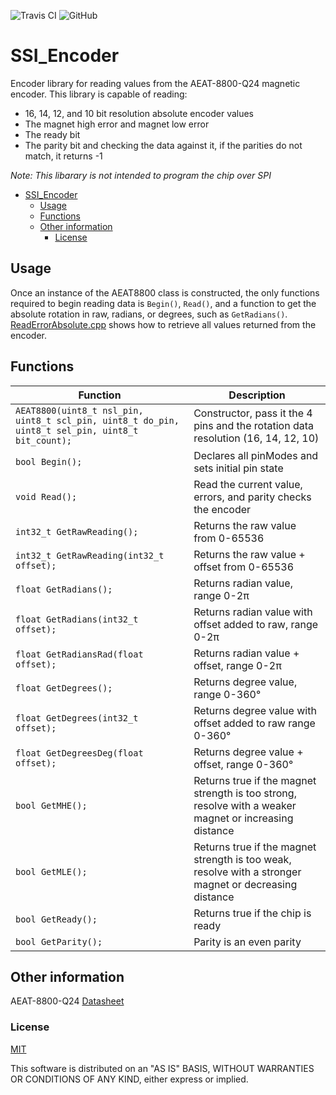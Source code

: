 ![Travis CI](https://img.shields.io/travis/com/TSprech/SSI_Encoder?logo=Travis-CI&logoColor=FFFFFF&style=flat&link=https://travis-ci.com/github/TSprech/SSI_Encoder) ![GitHub](https://img.shields.io/github/license/TSprech/SSI_Encoder?color=AE1F34&style=flat&link=https://choosealicense.com/licenses/mit/)
# SSI_Encoder
Encoder library for reading values from the AEAT-8800-Q24 magnetic encoder. This library is capable of reading:
- 16, 14, 12, and 10 bit resolution absolute encoder values
- The magnet high error and magnet low error
- The ready bit
- The parity bit and checking the data against it, if the parities do not match, it returns -1

*Note: This libarary is not intended to program the chip over SPI*

- [SSI_Encoder](#ssi_encoder)
  - [Usage](#usage)
  - [Functions](#functions)
  - [Other information](#other-information)
    - [License](#license)

## Usage
Once an instance of the AEAT8800 class is constructed, the only functions required to begin reading data is `Begin()`, `Read()`, and a function to get the absolute rotation in raw, radians, or degrees, such as `GetRadians()`. [ReadErrorAbsolute.cpp](examples/ReadErrorAbsolute.cpp) shows how to retrieve all values returned from the encoder.

## Functions
| Function                                                                                          | Description                                                                                                  |
| ------------------------------------------------------------------------------------------------- | ------------------------------------------------------------------------------------------------------ |
| `AEAT8800(uint8_t nsl_pin, uint8_t scl_pin, uint8_t do_pin, uint8_t sel_pin, uint8_t bit_count);` | Constructor, pass it the 4 pins and the rotation data resolution (16, 14, 12, 10)                      |
| `bool Begin();`                                                                                   | Declares all pinModes and sets initial pin state                                                       |
| `void Read();`                                                                                    | Read the current value, errors, and parity checks the encoder                                          |
| `int32_t GetRawReading();`                                                                        | Returns the raw value from 0-65536                                                                     |
| `int32_t GetRawReading(int32_t offset);`                                                          | Returns the raw value + offset from 0-65536                                                            |
| `float GetRadians();`                                                                             | Returns radian value, range 0-2π                                                                       |
| `float GetRadians(int32_t offset);`                                                               | Returns radian value with offset added to raw, range 0-2π                                              |
| `float GetRadiansRad(float offset); `                                                             | Returns radian value + offset, range 0-2π                                                              |
| `float GetDegrees();`                                                                             | Returns degree value, range 0-360°                                                                     |
| `float GetDegrees(int32_t offset);`                                                               | Returns degree value with offset added to raw range 0-360°                                             |
| `float GetDegreesDeg(float offset);`                                                              | Returns degree value + offset, range 0-360°                                                            |
| `bool GetMHE();`                                                                                  | Returns true if the magnet strength is too strong, resolve with a weaker magnet or increasing distance |
| `bool GetMLE();`                                                                                  | Returns true if the magnet strength is too weak, resolve with a stronger magnet or decreasing distance |
| `bool GetReady();`                                                                                | Returns true if the chip is ready                                                                      |
| `bool GetParity();`                                                                               | Parity is an even parity                                                                               |

## Other information
AEAT-8800-Q24 [Datasheet](https://docs.broadcom.com/doc/pub-005892)

### License
[MIT](https://choosealicense.com/licenses/mit/)

This software is distributed on an "AS IS" BASIS, WITHOUT WARRANTIES OR CONDITIONS OF ANY KIND, either express or implied.